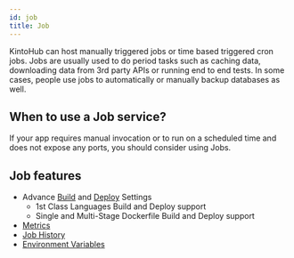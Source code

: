 ```yaml
---
id: job
title: Job
---
```


KintoHub can host manually triggered jobs or time based triggered cron jobs.
Jobs are usually used to do period tasks such as caching data, downloading data from 3rd party APIs or running end to end tests.
In some cases, people use jobs to automatically or manually backup databases as well.

## When to use a Job service?

If your app requires manual invocation or to run on a scheduled time and does not expose any ports, you should consider using Jobs.

## Job features

* Advance [Build](../anatomy/anatomy-build-settings.md) and [Deploy](../anatomy/anatomy-deploy.md) Settings
    * 1st Class Languages Build and Deploy support
    * Single and Multi-Stage Dockerfile Build and Deploy support
* [Metrics](../anatomy/anatomy-metrics.md)
* [Job History](../anatomy/anatomy-job-history.md)
* [Environment Variables](../anatomy/anatomy-environment-variables.md)
